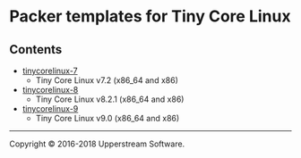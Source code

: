 # Packer templates for Tiny Core Linux

## Contents

* [tinycorelinux-7](tinycorelinux-7/README.mdown)
    * Tiny Core Linux v7.2 (x86_64 and x86)
* [tinycorelinux-8](tinycorelinux-8/README.mdown)
    * Tiny Core Linux v8.2.1 (x86_64 and x86)
* [tinycorelinux-9](tinycorelinux-9/README.mdown)
    * Tiny Core Linux v9.0 (x86_64 and x86)

- - -

Copyright &copy; 2016-2018 Upperstream Software.
